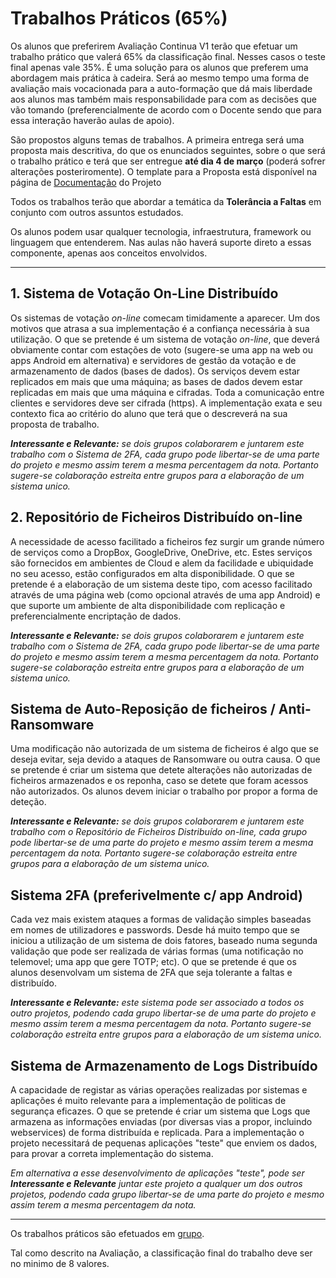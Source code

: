 # Trabalhos Práticos (65%)

Os alunos que preferirem Avaliação Continua V1 terão que efetuar um trabalho prático que valerá 65% da classificação final. Nesses casos o teste final apenas vale 35%.
É uma solução para os alunos que preferem uma abordagem mais prática à cadeira. Será ao mesmo tempo uma forma de avaliação mais vocacionada para a auto-formação que dá mais liberdade aos alunos mas também mais responsabilidade para com as decisões que vão tomando (preferencialmente de acordo com o Docente sendo que para essa interação haverão aulas de apoio).

São propostos alguns temas de trabalhos. A primeira entrega será uma proposta mais descritiva, do que os enunciados seguintes, sobre o que será o trabalho prático e terá que ser entregue **até dia 4 de março** (poderá sofrer alterações posteriromente). O template para a Proposta está disponível na página de [Documentação](https://github.com/pmrosa-classes/SistemasDistribuidosEI/blob/main/TrabsP/Documentacao.md) do Projeto

Todos os trabalhos terão que abordar a temática da **Tolerância a Faltas** em conjunto com outros assuntos estudados.

Os alunos podem usar qualquer tecnologia, infraestrutura, framework ou linguagem que entenderem. Nas aulas não haverá suporte direto a essas componente, apenas aos conceitos envolvidos.

---

## 1. Sistema de Votação On-Line Distribuído

Os sistemas de votação *on-line* comecam timidamente a aparecer. Um dos motivos que atrasa a sua implementação é a confiança necessária à sua utilização.
O que se pretende é um sistema de votação *on-line*, que deverá obviamente contar com estações de voto (sugere-se uma app na web ou apps Android em alternativa) e servidores de gestão da votação e de armazenamento de dados (bases de dados). Os serviços devem estar replicados em mais que uma máquina; as bases de dados devem estar replicadas em mais que uma máquina e cifradas. Toda a comunicação entre clientes e servidores deve ser cifrada (https).
A implementação exata e seu contexto fica ao critério do aluno que terá que o descreverá na sua proposta de trabalho.

***Interessante e Relevante:*** *se dois grupos colaborarem e juntarem este trabalho com o Sistema de 2FA, cada grupo pode libertar-se de uma parte do projeto e mesmo assim terem a mesma percentagem da nota. Portanto sugere-se colaboração estreita entre grupos para a elaboração de um sistema unico.*

## 2. Repositório de Ficheiros Distribuído on-line

A necessidade de acesso facilitado a ficheiros fez surgir um grande número de serviços como a DropBox, GoogleDrive, OneDrive, etc.
Estes serviços são fornecidos em ambientes de Cloud e alem da facilidade e ubiquidade no seu acesso, estão configurados em alta disponibilidade.
O que se pretende é a elaboração de um sistema deste tipo, com acesso facilitado através de uma página web (como opcional através de uma app Android) e que suporte um ambiente de alta disponibilidade com replicação e preferencialmente encriptação de dados.

***Interessante e Relevante:*** *se dois grupos colaborarem e juntarem este trabalho com o Sistema de 2FA, cada grupo pode libertar-se de uma parte do projeto e mesmo assim terem a mesma percentagem da nota. Portanto sugere-se colaboração estreita entre grupos para a elaboração de um sistema unico.*

## Sistema de Auto-Reposição de ficheiros / Anti-Ransomware

Uma modificação não autorizada de um sistema de ficheiros é algo que se deseja evitar, seja devido a ataques de Ransomware ou outra causa.
O que se pretende é criar um sistema que detete alterações não autorizadas de ficheiros armazenados e os reponha, caso se detete que foram acessos não autorizados. Os alunos devem iniciar o trabalho por propor a forma de deteção.

***Interessante e Relevante:*** *se dois grupos colaborarem e juntarem este trabalho com o Repositório de Ficheiros Distribuído on-line, cada grupo pode libertar-se de uma parte do projeto e mesmo assim terem a mesma percentagem da nota. Portanto sugere-se colaboração estreita entre grupos para a elaboração de um sistema unico.*

## Sistema 2FA (preferivelmente c/ app Android)

Cada vez mais existem ataques a formas de validação simples baseadas em nomes de utilizadores e passwords. Desde há muito tempo que se iniciou a utilização de um sistema de dois fatores, baseado numa segunda validação que pode ser realizada de várias formas (uma notificação no telemovel; uma app que gere TOTP; etc).
O que se pretende é que os alunos desenvolvam um sistema de 2FA que seja tolerante a faltas e distribuído.

***Interessante e Relevante:*** *este sistema pode ser associado a todos os outro projetos, podendo cada grupo libertar-se de uma parte do projeto e mesmo assim terem a mesma percentagem da nota. Portanto sugere-se colaboração estreita entre grupos para a elaboração de um sistema unico.*
 
## Sistema de Armazenamento de Logs Distribuído

A capacidade de registar as várias operações realizadas por sistemas e aplicações é muito relevante para a implementação de politicas de segurança eficazes.
O que se pretende é criar um sistema que Logs que armazena as informações enviadas (por diversas vias a propor, incluindo webservices) de forma distribuída e replicada.
Para a implementação o projeto necessitará de pequenas aplicações "teste" que enviem os dados, para provar a correta implementação do sistema.

*Em alternativa a esse desenvolvimento de aplicações "teste", pode ser* ***Interessante e Relevante*** *juntar este projeto a qualquer um dos outros projetos, podendo cada grupo libertar-se de uma parte do projeto e mesmo assim terem a mesma percentagem da nota.*

---

Os trabalhos práticos são efetuados em [grupo](https://github.com/pmrosa-classes/SistemasDistribuidosEI/blob/main/TrabsP/TrabsP-grupos.md).

Tal como descrito na Avaliação, a classificação final do trabalho deve ser no minimo de 8 valores.
